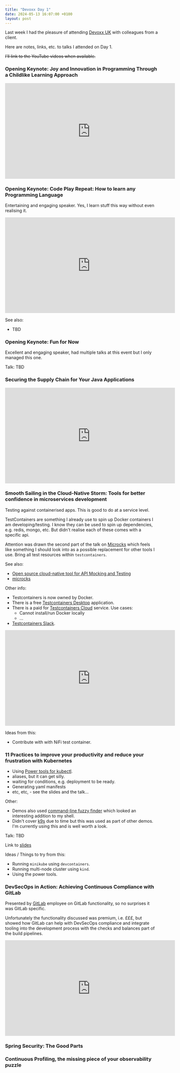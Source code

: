 ```yaml
---
title: "Devoxx Day 1"
date: 2024-05-13 16:07:00 +0100
layout: post
---
```


Last week I had the pleasure of attending [Devoxx UK](https://www.devoxx.co.uk/) with colleagues from a client.

Here are notes, links, etc. to talks I attended on Day 1.

~~I'll link to the YouTube videos when available.~~

### Opening Keynote: Joy and Innovation in Programming Through a Childlike Learning Approach

<iframe width="560" height="315" src="https://www.youtube.com/embed/W5mTpqHZPmI?si=R2Erel70YAzLX_r0" title="YouTube video player" frameborder="0" allow="accelerometer; autoplay; clipboard-write; encrypted-media; gyroscope; picture-in-picture; web-share" referrerpolicy="strict-origin-when-cross-origin" allowfullscreen></iframe>

### Opening Keynote: Code Play Repeat: How to learn any Programming Language

Entertaining and engaging speaker. Yes, I learn stuff this way without even realising it.

<iframe width="560" height="315" src="https://www.youtube.com/embed/W5mTpqHZPmI?si=R2Erel70YAzLX_r0" title="YouTube video player" frameborder="0" allow="accelerometer; autoplay; clipboard-write; encrypted-media; gyroscope; picture-in-picture; web-share" referrerpolicy="strict-origin-when-cross-origin" allowfullscreen></iframe>

See also:

* TBD

### Opening Keynote: Fun for Now

Excellent and engaging speaker, had multiple talks at this event but I only managed this one.

Talk: TBD

### Securing the Supply Chain for Your Java Applications

<iframe width="560" height="315" src="https://www.youtube.com/embed/VM7lJ0f_xhQ?si=o9jH_TcUoA-EAEjd" title="YouTube video player" frameborder="0" allow="accelerometer; autoplay; clipboard-write; encrypted-media; gyroscope; picture-in-picture; web-share" referrerpolicy="strict-origin-when-cross-origin" allowfullscreen></iframe>

### Smooth Sailing in the Cloud-Native Storm: Tools for better confidence in microservices development

Testing against containerised apps. This is good to do at a service level.

TestContainers are something I already use to spin up Docker containers I am developing/testing. I know they can be used to spin up dependencies, e.g. redis, mongo, etc. But didn't realise each of these comes with a specific api.

Attention was drawn the second part of the talk on [Microcks](https://testcontainers.com/modules/microcks/) which feels like something I should look into as a possible replacement for other tools I use. Bring all test resources within `testcontainers`.

See also:

* [Open source cloud-native tool for API Mocking and Testing](https://microcks.io/)
* [microcks](https://github.com/microcks/microcks)

Other info:

* Testcontainers is now owned by Docker.
* There is a free [Testcontainers Desktop](https://testcontainers.com/desktop/) application.
* There is a paid for [Testcontainers Cloud](https://testcontainers.com/cloud/) service. Use cases:
  * Cannot install/run Docker locally
  * ...
* [Testcontainers Slack](https://slack.testcontainers.org/).

<iframe width="560" height="315" src="https://www.youtube.com/embed/s0I8ZPOvDKE?si=47f-a6bUIWaeX-Qy" title="YouTube video player" frameborder="0" allow="accelerometer; autoplay; clipboard-write; encrypted-media; gyroscope; picture-in-picture; web-share" referrerpolicy="strict-origin-when-cross-origin" allowfullscreen></iframe>

Ideas from this:

* Contribute with with NiFi test container.

### 11 Practices to improve your productivity and reduce your frustration with Kubernetes

* Using [Power tools for kubectl](https://github.com/ahmetb/kubectx).
* aliases, but it can get silly.
* waiting for conditions, e.g. deployment to be ready.
* Generating yaml manifests
* etc, etc, - see the slides and the talk...

Other:

* Demos also used [command-line fuzzy finder](https://github.com/junegunn/fzf) which looked an interesting addition to my shell.
* Didn't cover [k9s](https://k9scli.io/) due to time but this was used as part of other demos. I'm currently using this and is well worth a look.

Talk: TBD

Link to [slides](https://docs.google.com/presentation/d/1OC4ln1TLNL0lgzFPLeggAc1CnhozjHGJZkW6oj1fFm8/mobilepresent)

Ideas / Things to try from this:

* Running `minikube` using `devcontainers`.
* Running multi-node cluster using `kind`.
* Using the power tools.

### DevSecOps in Action: Achieving Continuous Compliance with GitLab

Presented by [GitLab](https://about.gitlab.com/) employee on GitLab functionality, so no surprises it was GitLab specific.

Unfortunately the functionality discussed was premium, i.e. £££, but showed how GitLab can help with DevSecOps compliance and integrate tooling into the development process with the checks and balances part of the build pipelines.

<iframe width="560" height="315" src="https://www.youtube.com/embed/F4Rk7KvYurE?si=Ea6w21ijYsUexhau" title="YouTube video player" frameborder="0" allow="accelerometer; autoplay; clipboard-write; encrypted-media; gyroscope; picture-in-picture; web-share" referrerpolicy="strict-origin-when-cross-origin" allowfullscreen></iframe>

### Spring Security: The Good Parts

### Continuous Profiling, the missing piece of your observability puzzle
